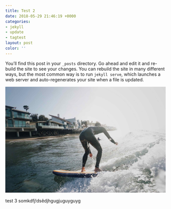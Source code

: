 ```yaml
---
title: Test 2
date: 2018-05-29 21:46:19 +0000
categories:
- jekyll
- update
- tagtest
layout: post
color: ''
---
```

You’ll find this post in your `_posts` directory. Go ahead and edit it and re-build the site to see your changes. You can rebuild the site in many different ways, but the most common way is to run `jekyll serve`, which launches a web server and auto-regenerates your site when a file is updated.

![](/assets/posts/test.jpg)

test 3 somkdfj!dsêdjhgugjuguyguyg
